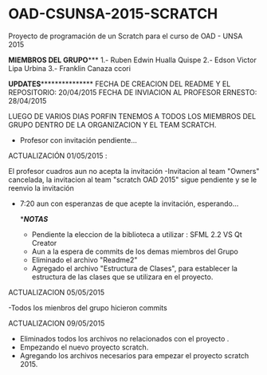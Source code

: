 ﻿# OAD-CSUNSA-2015-SCRATCH
Proyecto de programación de un Scratch para el curso de OAD - UNSA 2015

******MIEMBROS DEL GRUPO*********
 1.- Ruben Edwin Hualla Quispe
 2.- Edson Victor Lipa Urbina 
 3.- Franklin Canaza ccori 


******UPDATES*********************
FECHA DE CREACION DEL README Y EL REPOSITORIO: 20/04/2015
FECHA DE INVIACION AL PROFESOR ERNESTO: 28/04/2015

LUEGO DE VARIOS DIAS PORFIN TENEMOS A TODOS LOS MIEMBROS DEL GRUPO DENTRO DE LA ORGANIZACION
Y EL TEAM SCRATCH. 
* Profesor con invitación pendiente...

ACTUALIZACIÓN 01/05/2015 :

El profesor cuadros aun no acepta la invitación
-Invitacion al team "Owners" cancelada, la invitacion al team "scratch OAD 2015" sigue pendiente
y se le reenvio la invitación
- 7:20 aun con esperanzas de que acepte la invitación, esperando...

  ******NOTAS*****
	- Pendiente la eleccion de la biblioteca a utilizar : SFML 2.2 VS Qt Creator 
	- Aun a la espera de commits de los demas miembros del Grupo
	- Eliminado el archivo "Readme2" 
	- Agregado el archivo "Estructura de Clases", para establecer la estructura de las clases
	  que se utilizara en el proyecto.

ACTUALIZACION 05/05/2015

-Todos los mienbros del grupo hicieron commits

ACTUALIZACION 09/05/2015

- Eliminados todos los archivos no relacionados con el proyecto .
- Empezando el nuevo proyecto scratch.
- Agregando los archivos necesarios para empezar el proyecto scratch 2015.

